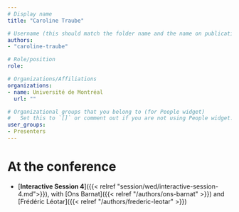 ```yaml
---
# Display name
title: "Caroline Traube"

# Username (this should match the folder name and the name on publications)
authors:
- "caroline-traube"

# Role/position
role:

# Organizations/Affiliations
organizations:
- name: Université de Montréal
  url: ""

# Organizational groups that you belong to (for People widget)
#   Set this to `[]` or comment out if you are not using People widget.
user_groups:
- Presenters
---
```


<!-- 
# About

Caroline Traube est professeure agrégée à la Faculté de musique de l’Université de Montréal où elle enseigne et mène des recherches dans les domaines de l’acoustique musicale, la psychoacoustique et l’étude de la performance musicale. Diplômée en technologies de la musique (Ph.D., U. McGill) et en génie électrique et télécommunications (Eng., CCRMA/U. Stanford, États-Unis; Ir. Faculté polytechnique de Mons, Belgique), elle a aussi étudié le piano et a composition électroacoustique. Caroline Traube dirige le Laboratoire de recherche sur le geste musicien (LRGM) dont la mission est de soutenir l’étude interdisciplinaire des pratiques musicales, en particulier l’interprétation, ainsi que le transfert des connaissances entre les milieux scientifiques et artistiques. Ses recherches, portant sur l’expression musicale et l’interaction entre les musicien-nes et leur instrument des points de vue biomécanique, acoustique et perceptif, relèvent du domaine de la musicologie expérimentale et se situent à l’intersection des sphères d’activités des regroupements CIRMMT, OICRM et BRAMS dont elle est membre régulière. Ses recherches actuelles se consacrent au phénomène de la production et de la perception multimodale du timbre instrumental ainsi qu’à l’orchestration et sa réalisation par les interprètes, dans le cadre du partenariat de recherche ACTOR (Analysis, Creation and Teaching of ORchestation). 
-->

# At the conference

- [**Interactive Session 4**]({{< relref "session/wed/interactive-session-4.md">}}), with [Ons Barnat]({{< relref "/authors/ons-barnat" >}}) and [Frédéric Léotar]({{< relref "/authors/frederic-leotar" >}})